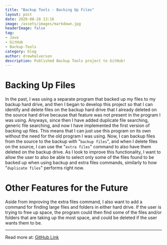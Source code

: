 ```yaml
---
title: "Backup Tools - Backing Up Files"
layout: post
date: 2020-08-28 13:16
image: /assets/images/markdown.jpg
headerImage: false
tag:
- Java
- GitHub
- Backup-Tools
category: blog
author: drewhalverson
description: Published Backup Tools project to GitHub!
---
```



# Backing Up Files
In the past, I was using a separate program that backed up my files to my backup hard drive, and then I began to develop this project so that I can identify and delete files on the backup hard drive that I already deleted on the source hard drive because that feature was not present in the program I was using. Anyways, since then I have added duplicate file searching, generic file searching, and now I have implemented the first version of backing up files. This means that I can just use this program on its own without the need for the old program I was using. Now, I can backup files from the source to the backup with "```backup files```", and when I delete files on the source, I can use the "```extra files```" command to also have them deleted on the backup drive. As I look to improve this functionality, I want to allow the user to also be able to select only some of the files found to be backed up when using backup and extra files commands, similarly to how "```duplicate files```" performs right now.

# Other Features for the Future
Aside from improving the extra files command, I also want to add a command for finding large files and folders in either hard drive. If the user is trying to free up space, the program could then find some of the files and/or folders that are taking up the most space, and could be deleted if the user wants them to be.

---

Read more at: [GitHub Link](https://github.com/d-halverson/File-Backup-Tools)
